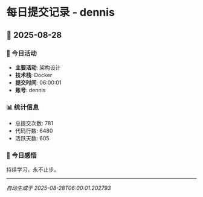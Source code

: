 # 每日提交记录 - dennis

## 📅 2025-08-28

### 🎯 今日活动
- **主要活动**: 架构设计
- **技术栈**: Docker
- **提交时间**: 06:00:01
- **账号**: dennis

### 📊 统计信息
- 总提交次数: 781
- 代码行数: 6480
- 活跃天数: 605

### 💭 今日感悟
持续学习，永不止步。

---
*自动生成于 2025-08-28T06:00:01.202793*
